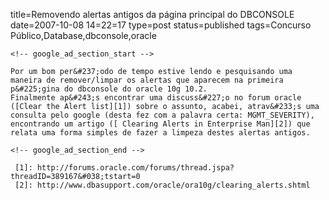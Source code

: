 title=Removendo alertas antigos da página principal do DBCONSOLE
date=2007-10-08 14=22=17
type=post
status=published
tags=Concurso Público,Database,dbconsole,oracle
~~~~~~
<!-- google_ad_section_start -->

Por um bom per&#237;odo de tempo estive lendo e pesquisando uma maneira de remover/limpar os alertas que aparecem na primeira p&#225;gina do dbconsole do oracle 10g 10.2.  
Finalmente ap&#243;s encontrar uma discuss&#227;o no forum oracle ([Clear the Alert list][1]) sobre o assunto, acabei, atrav&#233;s uma consulta pelo google (desta fez com a palavra certa: MGMT_SEVERITY), encontrando um artigo ([ Clearing Alerts in Enterprise Man][2]) que relata uma forma simples de fazer a limpeza destes alertas antigos.

<!-- google_ad_section_end -->

 [1]: http://forums.oracle.com/forums/thread.jspa?threadID=389167&#038;tstart=0
 [2]: http://www.dbasupport.com/oracle/ora10g/clearing_alerts.shtml